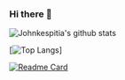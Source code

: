 ### Hi there 👋

![Johnkespitia's github stats](https://github-readme-stats.vercel.app/api?username=johnkespitia&show_icons=true&theme=dark)

[![Top Langs](https://github-readme-stats.vercel.app/api/top-langs/?username=johnkespitia)]

[![Readme Card](https://github-readme-stats.vercel.app/api/pin/?username=johnkespitia&repo=rule-engine-example)](https://github.com/johnkespitia/rule-engine-example)

<!--
**johnkespitia/johnkespitia** is a ✨ _special_ ✨ repository because its `README.md` (this file) appears on your GitHub profile.

Here are some ideas to get you started:

- 🔭 I’m currently working on ...
- 🌱 I’m currently learning ...
- 👯 I’m looking to collaborate on ...
- 🤔 I’m looking for help with ...
- 💬 Ask me about ...
- 📫 How to reach me: ...
- 😄 Pronouns: ...
- ⚡ Fun fact: ...
-->
